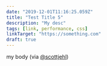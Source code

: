 ```yaml
---
date: "2019-12-01T11:16:25.059Z"
title: "Test Title 5"
description: "My desc"
tags: [link, performance, css]
linkTarget: "https://something.com"
draft: true
---
```

my body (via [@scottjehl](https://twitter.com/scottjehl))